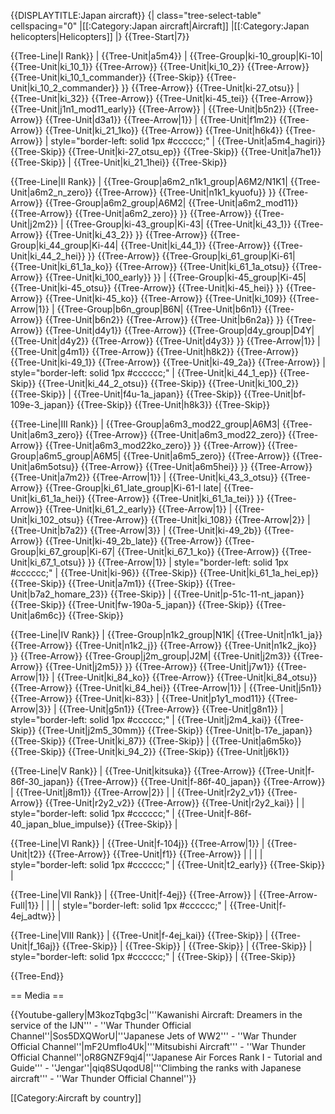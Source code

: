 {{DISPLAYTITLE:Japan aircraft}}
{| class="tree-select-table" cellspacing="0"
|[[:Category:Japan aircraft|Aircraft]]
|[[:Category:Japan helicopters|Helicopters]]
|}
{{Tree-Start|7}}

{{Tree-Line|I Rank}}
|
{{Tree-Unit|a5m4}}
|
{{Tree-Group|ki-10_group|Ki-10|
  {{Tree-Unit|ki_10_1}}
{{Tree-Arrow}}
{{Tree-Unit|ki_10_2}}
{{Tree-Arrow}}
{{Tree-Unit|ki_10_1_commander}}
{{Tree-Skip}}
{{Tree-Unit|ki_10_2_commander}}
}}
{{Tree-Arrow}}
{{Tree-Unit|ki-27_otsu}}
|
{{Tree-Unit|ki_32}}
{{Tree-Arrow}}
{{Tree-Unit|ki-45_tei}}
{{Tree-Arrow}}
{{Tree-Unit|j1n1_mod11_early}}
{{Tree-Arrow}}
|
{{Tree-Unit|b5n2}}
{{Tree-Arrow}}
{{Tree-Unit|d3a1}}
{{Tree-Arrow|1}}
|
{{Tree-Unit|f1m2}}
{{Tree-Arrow}}
{{Tree-Unit|ki_21_1ko}}
{{Tree-Arrow}}
{{Tree-Unit|h6k4}}
{{Tree-Arrow}}
| style="border-left: solid 1px #cccccc;" |
{{Tree-Unit|a5m4_hagiri}}
{{Tree-Skip}}
{{Tree-Unit|ki-27_otsu_ep}}
{{Tree-Skip}}
{{Tree-Unit|a7he1}}
{{Tree-Skip}}
|
{{Tree-Unit|ki_21_1hei}}
{{Tree-Skip}}

{{Tree-Line|II Rank}}
|
{{Tree-Group|a6m2_n1k1_group|A6M2/N1K1|
  {{Tree-Unit|a6m2_n_zero}}
{{Tree-Arrow}}
{{Tree-Unit|n1k1_kyuofu}}
}}
{{Tree-Arrow}}
{{Tree-Group|a6m2_group|A6M2|
  {{Tree-Unit|a6m2_mod11}}
{{Tree-Arrow}}
{{Tree-Unit|a6m2_zero}}
}}
{{Tree-Arrow}}
{{Tree-Unit|j2m2}}
|
{{Tree-Group|ki-43_group|Ki-43|
  {{Tree-Unit|ki_43_1}}
{{Tree-Arrow}}
{{Tree-Unit|ki_43_2}}
}}
{{Tree-Arrow}}
{{Tree-Group|ki_44_group|Ki-44|
  {{Tree-Unit|ki_44_1}}
{{Tree-Arrow}}
{{Tree-Unit|ki_44_2_hei}}
}}
{{Tree-Arrow}}
{{Tree-Group|ki_61_group|Ki-61|
  {{Tree-Unit|ki_61_1a_ko}}
{{Tree-Arrow}}
{{Tree-Unit|ki_61_1a_otsu}}
{{Tree-Arrow}}
{{Tree-Unit|ki_100_early}}
}}
|
{{Tree-Group|ki-45_group|Ki-45|
  {{Tree-Unit|ki-45_otsu}}
{{Tree-Arrow}}
{{Tree-Unit|ki-45_hei}}
}}
{{Tree-Arrow}}
{{Tree-Unit|ki-45_ko}}
{{Tree-Arrow}}
{{Tree-Unit|ki_109}}
{{Tree-Arrow|1}}
|
{{Tree-Group|b6n_group|B6N|
  {{Tree-Unit|b6n1}}
{{Tree-Arrow}}
{{Tree-Unit|b6n2}}
{{Tree-Arrow}}
{{Tree-Unit|b6n2a}}
}}
{{Tree-Arrow}}
{{Tree-Unit|d4y1}}
{{Tree-Arrow}}
{{Tree-Group|d4y_group|D4Y|
  {{Tree-Unit|d4y2}}
{{Tree-Arrow}}
{{Tree-Unit|d4y3}}
}}
{{Tree-Arrow|1}}
|
{{Tree-Unit|g4m1}}
{{Tree-Arrow}}
{{Tree-Unit|h8k2}}
{{Tree-Arrow}}
{{Tree-Unit|ki-49_1}}
{{Tree-Arrow}}
{{Tree-Unit|ki-49_2a}}
{{Tree-Arrow}}
| style="border-left: solid 1px #cccccc;" |
{{Tree-Unit|ki_44_1_ep}}
{{Tree-Skip}}
{{Tree-Unit|ki_44_2_otsu}}
{{Tree-Skip}}
{{Tree-Unit|ki_100_2}}
{{Tree-Skip}}
|
{{Tree-Unit|f4u-1a_japan}}
{{Tree-Skip}}
{{Tree-Unit|bf-109e-3_japan}}
{{Tree-Skip}}
{{Tree-Unit|h8k3}}
{{Tree-Skip}}

{{Tree-Line|III Rank}}
|
{{Tree-Group|a6m3_mod22_group|A6M3|
  {{Tree-Unit|a6m3_zero}}
{{Tree-Arrow}}
{{Tree-Unit|a6m3_mod22_zero}}
{{Tree-Arrow}}
{{Tree-Unit|a6m3_mod22ko_zero}}
}}
{{Tree-Arrow}}
{{Tree-Group|a6m5_group|A6M5|
  {{Tree-Unit|a6m5_zero}}
{{Tree-Arrow}}
{{Tree-Unit|a6m5otsu}}
{{Tree-Arrow}}
{{Tree-Unit|a6m5hei}}
}}
{{Tree-Arrow}}
{{Tree-Unit|a7m2}}
{{Tree-Arrow|1}}
|
{{Tree-Unit|ki_43_3_otsu}}
{{Tree-Arrow}}
{{Tree-Group|ki_61_late_group|Ki-61-I late|
  {{Tree-Unit|ki_61_1a_hei}}
{{Tree-Arrow}}
{{Tree-Unit|ki_61_1a_tei}}
}}
{{Tree-Arrow}}
{{Tree-Unit|ki_61_2_early}}
{{Tree-Arrow|1}}
|
{{Tree-Unit|ki_102_otsu}}
{{Tree-Arrow}}
{{Tree-Unit|ki_108}}
{{Tree-Arrow|2}}
|
{{Tree-Unit|b7a2}}
{{Tree-Arrow|3}}
|
{{Tree-Unit|ki-49_2b}}
{{Tree-Arrow}}
{{Tree-Unit|ki-49_2b_late}}
{{Tree-Arrow}}
{{Tree-Group|ki_67_group|Ki-67|
  {{Tree-Unit|ki_67_1_ko}}
{{Tree-Arrow}}
{{Tree-Unit|ki_67_1_otsu}}
}}
{{Tree-Arrow|1}}
| style="border-left: solid 1px #cccccc;" |
{{Tree-Unit|ki-96}}
{{Tree-Skip}}
{{Tree-Unit|ki_61_1a_hei_ep}}
{{Tree-Skip}}
{{Tree-Unit|a7m1}}
{{Tree-Skip}}
{{Tree-Unit|b7a2_homare_23}}
{{Tree-Skip}}
|
{{Tree-Unit|p-51c-11-nt_japan}}
{{Tree-Skip}}
{{Tree-Unit|fw-190a-5_japan}}
{{Tree-Skip}}
{{Tree-Unit|a6m6c}}
{{Tree-Skip}}

{{Tree-Line|IV Rank}}
|
{{Tree-Group|n1k2_group|N1K|
  {{Tree-Unit|n1k1_ja}}
{{Tree-Arrow}}
{{Tree-Unit|n1k2_j}}
{{Tree-Arrow}}
{{Tree-Unit|n1k2_jko}}
}}
{{Tree-Arrow}}
{{Tree-Group|j2m_group|J2M|
  {{Tree-Unit|j2m3}}
{{Tree-Arrow}}
{{Tree-Unit|j2m5}}
}}
{{Tree-Arrow}}
{{Tree-Unit|j7w1}}
{{Tree-Arrow|1}}
|
{{Tree-Unit|ki_84_ko}}
{{Tree-Arrow}}
{{Tree-Unit|ki_84_otsu}}
{{Tree-Arrow}}
{{Tree-Unit|ki_84_hei}}
{{Tree-Arrow|1}}
|
{{Tree-Unit|j5n1}}
{{Tree-Arrow}}
{{Tree-Unit|ki-83}}
|
{{Tree-Unit|p1y1_mod11}}
{{Tree-Arrow|3}}
|
{{Tree-Unit|g5n1}}
{{Tree-Arrow}}
{{Tree-Unit|g8n1}}
| style="border-left: solid 1px #cccccc;" |
{{Tree-Unit|j2m4_kai}}
{{Tree-Skip}}
{{Tree-Unit|j2m5_30mm}}
{{Tree-Skip}}
{{Tree-Unit|b-17e_japan}}
{{Tree-Skip}}
{{Tree-Unit|ki_87}}
{{Tree-Skip}}
|
{{Tree-Unit|a6m5ko}}
{{Tree-Skip}}
{{Tree-Unit|ki_94_2}}
{{Tree-Skip}}
{{Tree-Unit|j6k1}}

{{Tree-Line|V Rank}}
|
{{Tree-Unit|kitsuka}}
{{Tree-Arrow}}
{{Tree-Unit|f-86f-30_japan}}
{{Tree-Arrow}}
{{Tree-Unit|f-86f-40_japan}}
{{Tree-Arrow}}
|
{{Tree-Unit|j8m1}}
{{Tree-Arrow|2}}
|
|
{{Tree-Unit|r2y2_v1}}
{{Tree-Arrow}}
{{Tree-Unit|r2y2_v2}}
{{Tree-Arrow}}
{{Tree-Unit|r2y2_kai}}
|
| style="border-left: solid 1px #cccccc;" |
{{Tree-Unit|f-86f-40_japan_blue_impulse}}
{{Tree-Skip}}
|

{{Tree-Line|VI Rank}}
|
{{Tree-Unit|f-104j}}
{{Tree-Arrow|1}}
|
{{Tree-Unit|t2}}
{{Tree-Arrow}}
{{Tree-Unit|f1}}
{{Tree-Arrow}}
|
|
|
| style="border-left: solid 1px #cccccc;" |
{{Tree-Unit|t2_early}}
{{Tree-Skip}}
|

{{Tree-Line|VII Rank}}
|
{{Tree-Unit|f-4ej}}
{{Tree-Arrow}}
|
{{Tree-Arrow-Full|1}}
|
|
|
| style="border-left: solid 1px #cccccc;" |
{{Tree-Unit|f-4ej_adtw}}
|

{{Tree-Line|VIII Rank}}
|
{{Tree-Unit|f-4ej_kai}}
{{Tree-Skip}}
|
{{Tree-Unit|f_16aj}}
{{Tree-Skip}}
|
{{Tree-Skip}}
|
{{Tree-Skip}}
|
{{Tree-Skip}}
| style="border-left: solid 1px #cccccc;" |
{{Tree-Skip}}
|
{{Tree-Skip}}

{{Tree-End}}

== Media ==

<!-- ''Excellent additions to the article would be video guides, screenshots from the game, and photos.'' -->

{{Youtube-gallery|M3kozTqbg3c|'''Kawanishi Aircraft: Dreamers in the service of the IJN''' - ''War Thunder Official Channel''|Sos5DXQWorU|'''Japanese Jets of WW2''' - ''War Thunder Official Channel''|mF2Umflo4Uk|'''Mitsubishi Aircraft''' - ''War Thunder Official Channel''|oR8GNZF9qj4|'''Japanese Air Forces Rank I - Tutorial and Guide''' - ''Jengar''|qiq8SUqodU8|'''Climbing the ranks with Japanese aircraft''' - ''War Thunder Official Channel''}}

[[Category:Aircraft by country]]
